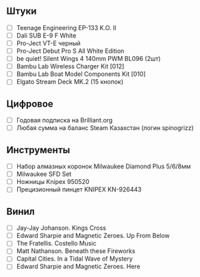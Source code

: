 

## Штуки

- [ ] Teenage Engineering EP-133 K.O. II
- [ ] Dali SUB E-9 F White
- [ ] Pro-Ject VT-E черный
- [ ] Pro-Ject Debut Pro S All White Edition
- [ ] be quiet! Silent Wings 4 140mm PWM BL096 (2шт)
- [ ] Bambu Lab Wireless Charger Kit [012]
- [ ] Bambu Lab Boat Model Components Kit [010]
- [ ] Elgato Stream Deck MK.2 (15 кнопок)

## Цифровое

- [ ] Годовая подписка на Brilliant.org
- [ ] Любая сумма на баланс Steam Казахстан (логин spinogrizz)

## Инструменты

- [ ] Набор алмазных коронок Milwaukee Diamond Plus 5/6/8мм
- [ ] Milwaukee SFD Set
- [ ] Ножницы Knipex 950520
- [ ] Прецизионный пинцет KNIPEX KN-926443

## Винил

- [ ] Jay-Jay Johanson. Kings Cross
- [ ] Edward Sharpie and Magnetic Zeroes. Up From Below
- [ ] The Fratellis. Costello Music
- [ ] Matt Nathanson. Beneath these Fireworks
- [ ] Capital Cities. In a Tidal Wave of Mystery 
- [ ] Edward Sharpie and Magnetic Zeroes. Here
